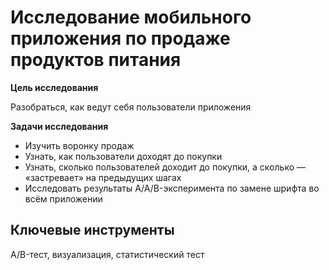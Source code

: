 # Исследование мобильного приложения по продаже продуктов питания

**Цель исследования**

Разобраться, как ведут себя пользователи приложения

**Задачи исследования**

* Изучить воронку продаж
* Узнать, как пользователи доходят до покупки
* Узнать, сколько пользователей доходит до покупки, а сколько — «застревает» на предыдущих шагах
* Исследовать результаты A/A/B-эксперимента по замене шрифта во всём приложении

## Ключевые инструменты
A/B-тест, визуализация, статистический тест
